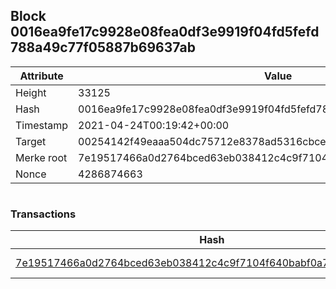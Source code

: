 ## Block 0016ea9fe17c9928e08fea0df3e9919f04fd5fefd788a49c77f05887b69637ab

Attribute | Value
--- | ---
Height | 33125
Hash | 0016ea9fe17c9928e08fea0df3e9919f04fd5fefd788a49c77f05887b69637ab
Timestamp | 2021-04-24T00:19:42+00:00
Target | 00254142f49eaaa504dc75712e8378ad5316cbcead634704b3734b6271167cc4
Merke root | 7e19517466a0d2764bced63eb038412c4c9f7104f640babf0a739c45af1d5006
Nonce | 4286874663

```

```

### Transactions

Hash | Amount
--- | ---
[7e19517466a0d2764bced63eb038412c4c9f7104f640babf0a739c45af1d5006](7e19517466a0d2764bced63eb038412c4c9f7104f640babf0a739c45af1d5006.md) | 10.00000000 SKEPTI 
